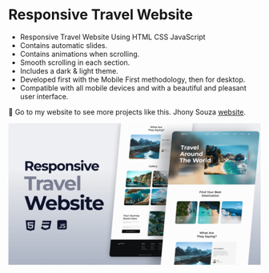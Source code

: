 # Responsive Travel Website

- Responsive Travel Website Using HTML CSS JavaScript 
- Contains automatic slides.
- Contains animations when scrolling.
- Smooth scrolling in each section.
- Includes a dark & light theme.
- Developed first with the Mobile First methodology, then for desktop.
- Compatible with all mobile devices and with a beautiful and pleasant user interface.

💙 Go to my website to see more projects like this. Jhony Souza [website](https://jhonysouza100.site).

![preview img](/preview.png)